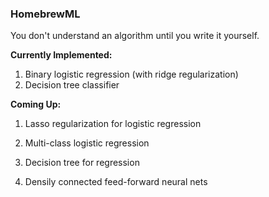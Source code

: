### HomebrewML

You don't understand an algorithm until you write it yourself.

**Currently Implemented:**

1. Binary logistic regression (with ridge regularization)
2. Decision tree classifier

**Coming Up:**

1. Lasso regularization for logistic regression

2. Multi-class logistic regression

3. Decision tree for regression

4. Densily connected feed-forward neural nets
